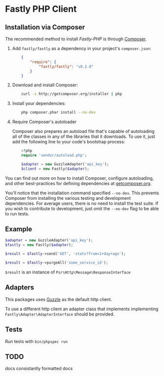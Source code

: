 Fastly PHP Client
====

Installation via Composer
-------------------------
The recommended method to install _Fastly-PHP_ is through [Composer](http://getcomposer.org).

1. Add ``fastly/fastly`` as a dependency in your project's ``composer.json``:

    ```json
        {
            "require": {
                "fastly/fastly": "v0.2.0"
            }
        }
    ```

2. Download and install Composer:

    ```bash
        curl -s http://getcomposer.org/installer | php
    ```

3. Install your dependencies:

    ```bash
        php composer.phar install --no-dev
    ```

4. Require Composer's autoloader

    Composer also prepares an autoload file that's capable of autoloading all of the classes in any of the libraries that it downloads. To use it, just add the following line to your code's bootstrap process:

    ```php
        <?php
        require 'vendor/autoload.php';

        $adapter = new GuzzleAdapter('api_key');
        $client = new Fastly($adapter);
    ```
You can find out more on how to install Composer, configure autoloading, and other best-practices for defining dependencies at [getcomposer.org](http://getcomposer.org).

You'll notice that the installation command specified `--no-dev`.  This prevents Composer from installing the various testing and development dependencies.  For average users, there is no need to install the test suite. If you wish to contribute to development, just omit the `--no-dev` flag to be able to run tests.

Example
---

```php
$adapter = new GuzzleAdapter('api_key');
$fastly = new Fastly($adapter);

$result = $fastly->send('GET', 'stats?from=1+day+ago');

$result = $fastly->purgeAll('some_service_id');

```
``$result`` is an instance of ``Psr\Http\Message\ResponseInterface``

Adapters
---
This packages uses [Guzzle](https://github.com/guzzle/guzzle) as the default http client.

To use a different http client an adapter class that implements implementing ``Fastly\Adapter\AdapterInterface`` should be provided.

Tests
---
Run tests with ``bin/phpspec run``

TODO
-----
docs
consistantly formatted docs
